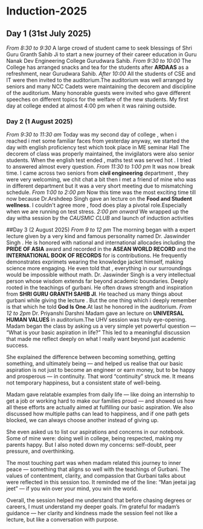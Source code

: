 # Induction-2025
## Day 1 (31st July 2025)
   *From 8:30 to 9:30*
A large crowd of student came to seek blessings of Shri Guru Granth Sahib Ji to start a new journey of their career education in Guru Nanak Dev Engineering College Gurudwara Sahib.
   *From 9:30 to 10:00*
The College has arranged snacks and tea for the students after **ARDAAS** as a refreshment, near Gurudwara Sahib.
   *After 10:00*
All the students of CSE and IT were then invited to the auditorium.The auditorium was well arranged by seniors and many NCC Cadets were maintaining the decorem and discipline of the auditorium.
Many honorable guests were invited who gave different speeches on different topics for the welfare of the new students.
My first day at college ended at almost 4:00 pm when it was raining outside.

### Day 2 (1 August 2025)
   *From 9:30 to 11:30 am*
Today was my second day of college , when i reached i met some familiar faces from yesterday anyway, we started the day with english proficiency test which took place in ME seminar Hall The decorem of class was properly maintained, the invigilators were also senior students. When the english test ended , maths test was served hot . I tried to answered almost every question.
   *From 11:30 to 1:00 pm*
It was now break time. I came across two seniors from **civil engineering** department , they were very welcoming, we chit chat a bit then i met a friend of mine who was in different department but it was a very short meeting due to mismatching schedule.
   *From 1:00 to 2:00 pm*
Now this time was the most exciting time till now because Dr.Arshdeep Singh gave an lecture on the **Food and Student wellness**. I couldn't agree more , food does play a pivotal role.Especially when we are running on test stress.
   *2:00 pm onward*
We wrapped up the day witha session by the *CAUSMIC CLUB* and launch of induction activities

 ##Day 3 (2 August 2025)
   *From 9 to 12 pm*
The morning began with a expert lecture given by a very kind and famous personality named Dr. Jaswinder Singh . He is honored with national and international allocades including the **PRIDE OF ASIA** award and recorded in the **ASEAN WORLD RECORD** and the **INTERNATIONAL BOOK OF RECORDS** for is contributions.
He frequently demonstrates exprimets wearing the knowledge jacket himself, making science more engaging.
He even told that , everything in our surroundings would be impossible without math.
Dr. Jaswinder Singh is a very intellectual person whose wisdom extends far beyond academic boundaries. Deeply rooted in the teachings of gurbani. He often draws strength and inspiration from **SHRI GURU GRANTH SAHIB JI**. He teached us many things about gurbani while giving the lecture . But the one thing which i deeply remember is that which he told **God Is One**.At last he honored in the auditorium.
   *From 12 to 2pm*
   Dr. Priyanshi Darshni Madam gave an lecture on **UNIVERSAL HUMAN VALUES** in auditorium.The UHV session was truly eye-opening. Madam began the class by asking us a very simple yet powerful question — “What is your basic aspiration in life?” This led to a meaningful discussion that made me reflect deeply on what I really want beyond just academic success.

She explained the difference between becoming something, getting something, and ultimately being — and helped us realise that our basic aspiration is not just to become an engineer or earn money, but to be happy and prosperous — in continuity. That word “continuity” struck me. It means not temporary happiness, but a consistent state of well-being.

Madam gave relatable examples from daily life — like doing an internship to get a job or working hard to make our families proud — and showed us how all these efforts are actually aimed at fulfilling our basic aspiration. We also discussed how multiple paths can lead to happiness, and if one path gets blocked, we can always choose another instead of giving up.

She even asked us to list our aspirations and concerns in our notebook. Some of mine were: doing well in college, being respected, making my parents happy. But I also noted down my concerns: self-doubt, peer pressure, and overthinking.

The most touching part was when madam related this journey to inner peace — something that aligns so well with the teachings of Gurbani. The values of contentment, clarity, and compassion that Gurbani talks about were reflected in this session too. It reminded me of the line: “Man jeetai jag jeet” — if you win over your mind, you win the world.

Overall, the session helped me understand that before chasing degrees or careers, I must understand my deeper goals. I’m grateful for madam’s guidance — her clarity and kindness made the session feel not like a lecture, but like a conversation with purpose.
   
